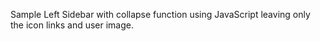 Sample Left Sidebar with collapse function using JavaScript leaving only the icon links and user image.